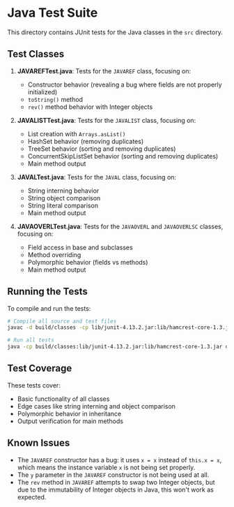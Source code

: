# Java Test Suite

This directory contains JUnit tests for the Java classes in the `src` directory.

## Test Classes

1. **JAVAREFTest.java**: Tests for the `JAVAREF` class, focusing on:
   - Constructor behavior (revealing a bug where fields are not properly initialized)
   - `toString()` method
   - `rev()` method behavior with Integer objects

2. **JAVALISTTest.java**: Tests for the `JAVALIST` class, focusing on:
   - List creation with `Arrays.asList()`
   - HashSet behavior (removing duplicates)
   - TreeSet behavior (sorting and removing duplicates)
   - ConcurrentSkipListSet behavior (sorting and removing duplicates)
   - Main method output

3. **JAVALTest.java**: Tests for the `JAVAL` class, focusing on:
   - String interning behavior
   - String object comparison
   - String literal comparison
   - Main method output

4. **JAVAOVERLTest.java**: Tests for the `JAVAOVERL` and `JAVAOVERLSC` classes, focusing on:
   - Field access in base and subclasses
   - Method overriding
   - Polymorphic behavior (fields vs methods)
   - Main method output

## Running the Tests

To compile and run the tests:

```bash
# Compile all source and test files
javac -d build/classes -cp lib/junit-4.13.2.jar:lib/hamcrest-core-1.3.jar src/*.java test/java/*.java

# Run all tests
java -cp build/classes:lib/junit-4.13.2.jar:lib/hamcrest-core-1.3.jar org.junit.runner.JUnitCore JAVAREFTest JAVALISTTest JAVALTest JAVAOVERLTest
```

## Test Coverage

These tests cover:
- Basic functionality of all classes
- Edge cases like string interning and object comparison
- Polymorphic behavior in inheritance
- Output verification for main methods

## Known Issues

- The `JAVAREF` constructor has a bug: it uses `x = x` instead of `this.x = x`, which means the instance variable `x` is not being set properly.
- The `y` parameter in the `JAVAREF` constructor is not being used at all.
- The `rev` method in `JAVAREF` attempts to swap two Integer objects, but due to the immutability of Integer objects in Java, this won't work as expected.
